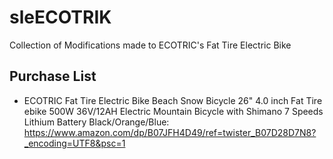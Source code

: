 # sleECOTRIK
Collection of Modifications made to ECOTRIC's Fat Tire Electric Bike

## Purchase List
- ECOTRIC Fat Tire Electric Bike Beach Snow Bicycle 26" 4.0 inch Fat Tire ebike 500W 36V/12AH Electric Mountain Bicycle with Shimano 7 Speeds Lithium Battery Black/Orange/Blue: https://www.amazon.com/dp/B07JFH4D49/ref=twister_B07D28D7N8?_encoding=UTF8&psc=1 

